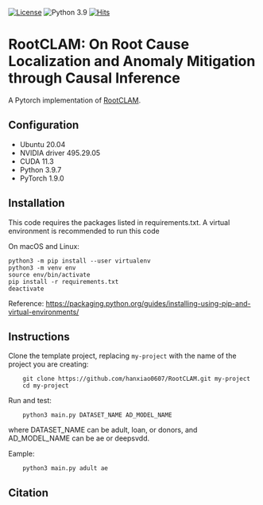 [![License](https://img.shields.io/badge/License-MIT-red.svg)](https://github.com/hanxiao0607/RootCLAM/blob/main/LICENSE)
![Python 3.9](https://img.shields.io/badge/python-3.9-blue.svg)
[![Hits](https://hits.seeyoufarm.com/api/count/incr/badge.svg?url=https%3A%2F%2Fgithub.com%2Fhanxiao0607%2FRootCLAM%2Ftree%2Fmain&count_bg=%2379C83D&title_bg=%23555555&icon=&icon_color=%23E7E7E7&title=hits&edge_flat=false)](https://hits.seeyoufarm.com)
# RootCLAM: On Root Cause Localization and Anomaly Mitigation through Causal Inference
A Pytorch implementation of [RootCLAM]().

## Configuration
- Ubuntu 20.04
- NVIDIA driver 495.29.05 
- CUDA 11.3
- Python 3.9.7
- PyTorch 1.9.0

## Installation
This code requires the packages listed in requirements.txt.
A virtual environment is recommended to run this code

On macOS and Linux:  
```
python3 -m pip install --user virtualenv
python3 -m venv env
source env/bin/activate
pip install -r requirements.txt
deactivate
```
Reference: https://packaging.python.org/guides/installing-using-pip-and-virtual-environments/

## Instructions
Clone the template project, replacing ``my-project`` with the name of the project you are creating:

        git clone https://github.com/hanxiao0607/RootCLAM.git my-project
        cd my-project

Run and test:

        python3 main.py DATASET_NAME AD_MODEL_NAME

where DATASET_NAME can be adult, loan, or donors, and AD_MODEL_NAME can be ae or deepsvdd.

Eample:

        python3 main.py adult ae

## Citation
```

```